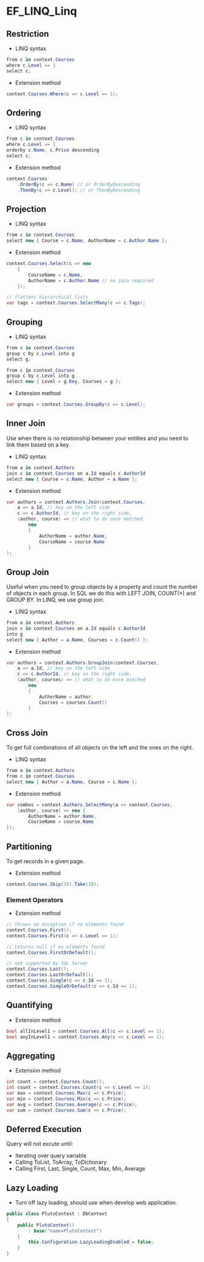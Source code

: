 # EF_LINQ_Linq

## Restriction
- LINQ syntax
```csharp
from c in context.Courses
where c.Level == 1
select c;
```
- Extension method
```csharp
context.Courses.Where(c => c.Level == 1);
```

## Ordering
- LINQ syntax
```csharp
from c in context.Courses
where c.Level == 1
orderby c.Name, c.Price descending
select c;
```
- Extension method
```csharp
context.Courses
	.OrderBy(c => c.Name) // or OrderByDescending
	.ThenBy(c => c.Level); // or ThenByDescending
```

## Projection
- LINQ syntax
```csharp
from c in context.Courses
select new { Course = c.Name, AuthorName = c.Author.Name };
```
- Extension method
```csharp
context.Courses.Select(c => new 
	{ 
		CourseName = c.Name, 
		AuthorName = c.Author.Name // no join required
	});

// flattens hierarchical lists
var tags = context.Courses.SelectMany(c => c.Tags);
```

## Grouping
- LINQ syntax
```csharp
from c in context.Courses
group c by c.Level into g
select g;

from c in context.Courses
group c by c.Level into g
select new { Level = g.Key, Courses = g };
```
- Extension method
```csharp
var groups = context.Courses.GroupBy(c => c.Level);
```

## Inner Join
Use when there is no relationship between your entities and you need to link them based on a
key.
- LINQ syntax
```csharp
from a in context.Authors
join c in context.Courses on a.Id equals c.AuthorId
select new { Course = c.Name, Author = a.Name };
```
- Extension method
```csharp
var authors = context.Authors.Join(context.Courses,
	a => a.Id, // key on the left side
	c => c.AuthorId, // key on the right side,
	(author, course) => // what to do once matched
		new
		{
			AuthorName = author.Name,
			CourseName = course.Name
		}
);
```

## Group Join
Useful when you need to group objects by a property and count the number of objects in each
group. In SQL we do this with LEFT JOIN, COUNT(*) and GROUP BY. In LINQ, we use group
join.
- LINQ syntax
```csharp
from a in context.Authors
join c in context.Courses on a.Id equals c.AuthorId
into g
select new { Author = a.Name, Courses = c.Count() };
```
- Extension method
```csharp
var authors = context.Authors.GroupJoin(context.Courses,
	a => a.Id, // key on the left side
	c => c.AuthorId, // key on the right side, 
	(author, courses) => // what to do once matched 
		new
		{
			AuthorName = author,
			Courses = courses.Count()
		}
);
```

## Cross Join
To get full combinations of all objects on the left and the ones on the right.
- LINQ syntax
```csharp
from a in context.Authors
from c in context.Courses
select new { Author = a.Name, Course = c.Name };
```
- Extension method
```csharp
var combos = context.Authors.SelectMany(a => context.Courses, 
	(author, course) => new {
		AuthorName = author.Name,
		CourseName = course.Name
});
```

## Partitioning
To get records in a given page.
- Extension method
```csharp
context.Courses.Skip(10).Take(10);
```

### Element Operators
- Extension method
```csharp
// throws an exception if no elements found
context.Courses.First();
context.Courses.First(c => c.Level == 1);

// returns null if no elements found
context.Courses.FirstOrDefault();

// not supported by SQL Server
context.Courses.Last();
context.Courses.LastOrDefault();
context.Courses.Single(c => c.Id == 1);
context.Courses.SingleOrDefault(c => c.Id == 1);
```

## Quantifying
- Extension method
```csharp
bool allInLevel1 = context.Courses.All(c => c.Level == 1);
bool anyInLevel1 = context.Courses.Any(c => c.Level == 1);
```

## Aggregating
- Extension method
```csharp
int count = context.Courses.Count();
int count = context.Courses.Count(c => c.Level == 1);
var max = context.Courses.Max(c => c.Price);
var min = context.Courses.Min(c => c.Price);
var avg = context.Courses.Average(c => c.Price);
var sum = context.Courses.Sum(c => c.Price);
```

## Deferred Execution
Query will not excute until:
- Iterating over query variable
- Calling ToList, ToArray, ToDictionary
- Calling First, Last, Single, Count, Max, Min, Average


## Lazy Loading
- Turn off lazy loading, should use when develop web application.
```csharp
public class PlutoContext : DbContext
{
    public PlutoContext()
        : base("name=PlutoContext")
    {
        this.Configuration.LazyLoadingEnabled = false;
    }
}
```


